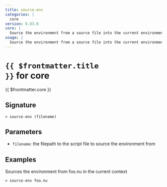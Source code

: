 ```yaml
---
title: source-env
categories: |
  core
version: 0.83.0
core: |
  Source the environment from a source file into the current environment.
usage: |
  Source the environment from a source file into the current environment.
---
```


# <code>{{ $frontmatter.title }}</code> for core

<div class='command-title'>{{ $frontmatter.core }}</div>

## Signature

```> source-env (filename)```

## Parameters

 -  `filename`: the filepath to the script file to source the environment from

## Examples

Sources the environment from foo.nu in the current context
```shell
> source-env foo.nu

```
